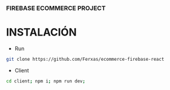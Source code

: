 ### FIREBASE ECOMMERCE PROJECT

# INSTALACIÓN
- Run
```bash
git clone https://github.com/Ferxas/ecommerce-firebase-react
```
- Client
```bash
cd client; npm i; npm run dev;
```
